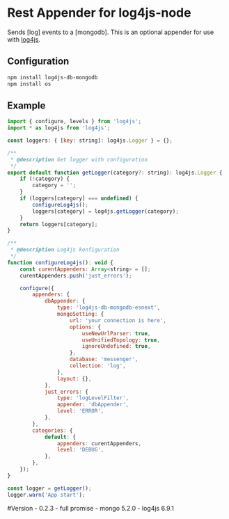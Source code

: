 # Rest Appender for log4js-node

Sends [log] events to a [mongodb]. This is an optional appender for use with [log4js](https://log4js-node.github.io/log4js-node/).

## Configuration
```bash
npm install log4js-db-mongodb
npm install os
```
## Example

```javascript
import { configure, levels } from 'log4js';
import * as log4js from 'log4js';

const loggers: { [key: string]: log4js.Logger } = {};

/**
 * @description Get logger with configuration
 */
export default function getLogger(category?: string): log4js.Logger {
    if (!category) {
        category = '';
    }
    if (loggers[category] === undefined) {
        configureLog4js();
        loggers[category] = log4js.getLogger(category);
    }
    return loggers[category];
}

/**
 * @description Log4js konfiguration
 */
function configureLog4js(): void {
    const curentAppenders: Array<string> = [];
    curentAppenders.push('just_errors');

    configure({
        appenders: {
            dbAppender: {
                type: 'log4js-db-mongodb-esnext',
                mongoSetting: {
                    url: 'your connection is here',
                    options: {
                        useNewUrlParser: true,
                        useUnifiedTopology: true,
                        ignoreUndefined: true,
                    },
                    database: 'messenger',
                    collection: 'log',
                },
                layout: {},
            },
            just_errors: {
                type: 'logLevelFilter',
                appender: 'dbAppender',
                level: 'ERROR',
            },
        },
        categories: {
            default: {
                appenders: curentAppenders,
                level: 'DEBUG',
            },
        },
    });
}

const logger = getLogger();
logger.warn('App start');

```

#Version
    - 0.2.3
        - full promise
        - mongo 5.2.0
        - log4js 6.9.1